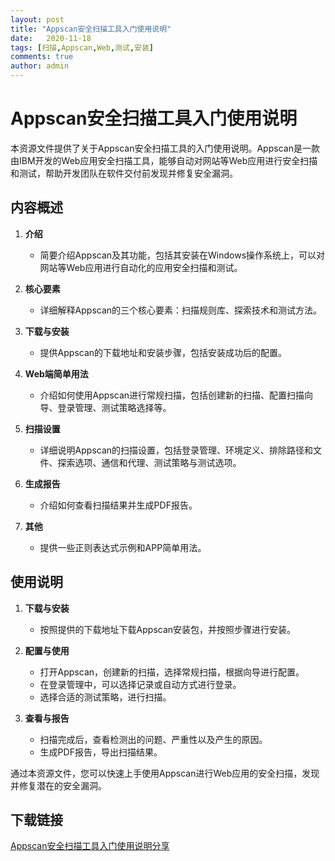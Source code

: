 ```yaml
---
layout: post
title: "Appscan安全扫描工具入门使用说明"
date:   2020-11-18
tags: [扫描,Appscan,Web,测试,安装]
comments: true
author: admin
---
```

# Appscan安全扫描工具入门使用说明

本资源文件提供了关于Appscan安全扫描工具的入门使用说明。Appscan是一款由IBM开发的Web应用安全扫描工具，能够自动对网站等Web应用进行安全扫描和测试，帮助开发团队在软件交付前发现并修复安全漏洞。

## 内容概述

1. **介绍**  
   - 简要介绍Appscan及其功能，包括其安装在Windows操作系统上，可以对网站等Web应用进行自动化的应用安全扫描和测试。

2. **核心要素**  
   - 详细解释Appscan的三个核心要素：扫描规则库、探索技术和测试方法。

3. **下载与安装**  
   - 提供Appscan的下载地址和安装步骤，包括安装成功后的配置。

4. **Web端简单用法**  
   - 介绍如何使用Appscan进行常规扫描，包括创建新的扫描、配置扫描向导、登录管理、测试策略选择等。

5. **扫描设置**  
   - 详细说明Appscan的扫描设置，包括登录管理、环境定义、排除路径和文件、探索选项、通信和代理、测试策略与测试选项。

6. **生成报告**  
   - 介绍如何查看扫描结果并生成PDF报告。

7. **其他**  
   - 提供一些正则表达式示例和APP简单用法。

## 使用说明

1. **下载与安装**  
   - 按照提供的下载地址下载Appscan安装包，并按照步骤进行安装。

2. **配置与使用**  
   - 打开Appscan，创建新的扫描，选择常规扫描，根据向导进行配置。
   - 在登录管理中，可以选择记录或自动方式进行登录。
   - 选择合适的测试策略，进行扫描。

3. **查看与报告**  
   - 扫描完成后，查看检测出的问题、严重性以及产生的原因。
   - 生成PDF报告，导出扫描结果。

通过本资源文件，您可以快速上手使用Appscan进行Web应用的安全扫描，发现并修复潜在的安全漏洞。

## 下载链接

[Appscan安全扫描工具入门使用说明分享](https://pan.quark.cn/s/9f586107c02d)